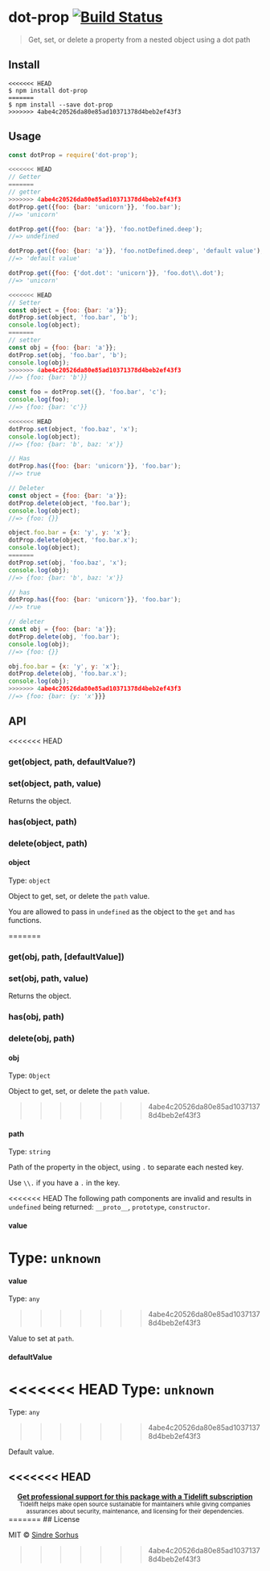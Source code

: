# dot-prop [![Build Status](https://travis-ci.org/sindresorhus/dot-prop.svg?branch=master)](https://travis-ci.org/sindresorhus/dot-prop)

> Get, set, or delete a property from a nested object using a dot path


## Install

```
<<<<<<< HEAD
$ npm install dot-prop
=======
$ npm install --save dot-prop
>>>>>>> 4abe4c20526da80e85ad10371378d4beb2ef43f3
```


## Usage

```js
const dotProp = require('dot-prop');

<<<<<<< HEAD
// Getter
=======
// getter
>>>>>>> 4abe4c20526da80e85ad10371378d4beb2ef43f3
dotProp.get({foo: {bar: 'unicorn'}}, 'foo.bar');
//=> 'unicorn'

dotProp.get({foo: {bar: 'a'}}, 'foo.notDefined.deep');
//=> undefined

dotProp.get({foo: {bar: 'a'}}, 'foo.notDefined.deep', 'default value');
//=> 'default value'

dotProp.get({foo: {'dot.dot': 'unicorn'}}, 'foo.dot\\.dot');
//=> 'unicorn'

<<<<<<< HEAD
// Setter
const object = {foo: {bar: 'a'}};
dotProp.set(object, 'foo.bar', 'b');
console.log(object);
=======
// setter
const obj = {foo: {bar: 'a'}};
dotProp.set(obj, 'foo.bar', 'b');
console.log(obj);
>>>>>>> 4abe4c20526da80e85ad10371378d4beb2ef43f3
//=> {foo: {bar: 'b'}}

const foo = dotProp.set({}, 'foo.bar', 'c');
console.log(foo);
//=> {foo: {bar: 'c'}}

<<<<<<< HEAD
dotProp.set(object, 'foo.baz', 'x');
console.log(object);
//=> {foo: {bar: 'b', baz: 'x'}}

// Has
dotProp.has({foo: {bar: 'unicorn'}}, 'foo.bar');
//=> true

// Deleter
const object = {foo: {bar: 'a'}};
dotProp.delete(object, 'foo.bar');
console.log(object);
//=> {foo: {}}

object.foo.bar = {x: 'y', y: 'x'};
dotProp.delete(object, 'foo.bar.x');
console.log(object);
=======
dotProp.set(obj, 'foo.baz', 'x');
console.log(obj);
//=> {foo: {bar: 'b', baz: 'x'}}

// has
dotProp.has({foo: {bar: 'unicorn'}}, 'foo.bar');
//=> true

// deleter
const obj = {foo: {bar: 'a'}};
dotProp.delete(obj, 'foo.bar');
console.log(obj);
//=> {foo: {}}

obj.foo.bar = {x: 'y', y: 'x'};
dotProp.delete(obj, 'foo.bar.x');
console.log(obj);
>>>>>>> 4abe4c20526da80e85ad10371378d4beb2ef43f3
//=> {foo: {bar: {y: 'x'}}}
```


## API

<<<<<<< HEAD
### get(object, path, defaultValue?)

### set(object, path, value)

Returns the object.

### has(object, path)

### delete(object, path)

#### object

Type: `object`

Object to get, set, or delete the `path` value.

You are allowed to pass in `undefined` as the object to the `get` and `has` functions.

=======
### get(obj, path, [defaultValue])

### set(obj, path, value)

Returns the object.

### has(obj, path)

### delete(obj, path)

#### obj

Type: `Object`

Object to get, set, or delete the `path` value.

>>>>>>> 4abe4c20526da80e85ad10371378d4beb2ef43f3
#### path

Type: `string`

Path of the property in the object, using `.` to separate each nested key.

Use `\\.` if you have a `.` in the key.

<<<<<<< HEAD
The following path components are invalid and results in `undefined` being returned: `__proto__`, `prototype`, `constructor`.

#### value

Type: `unknown`
=======
#### value

Type: `any`
>>>>>>> 4abe4c20526da80e85ad10371378d4beb2ef43f3

Value to set at `path`.

#### defaultValue

<<<<<<< HEAD
Type: `unknown`
=======
Type: `any`
>>>>>>> 4abe4c20526da80e85ad10371378d4beb2ef43f3

Default value.


<<<<<<< HEAD
---

<div align="center">
	<b>
		<a href="https://tidelift.com/subscription/pkg/npm-dot-prop?utm_source=npm-dot-prop&utm_medium=referral&utm_campaign=readme">Get professional support for this package with a Tidelift subscription</a>
	</b>
	<br>
	<sub>
		Tidelift helps make open source sustainable for maintainers while giving companies<br>assurances about security, maintenance, and licensing for their dependencies.
	</sub>
</div>
=======
## License

MIT © [Sindre Sorhus](https://sindresorhus.com)
>>>>>>> 4abe4c20526da80e85ad10371378d4beb2ef43f3
